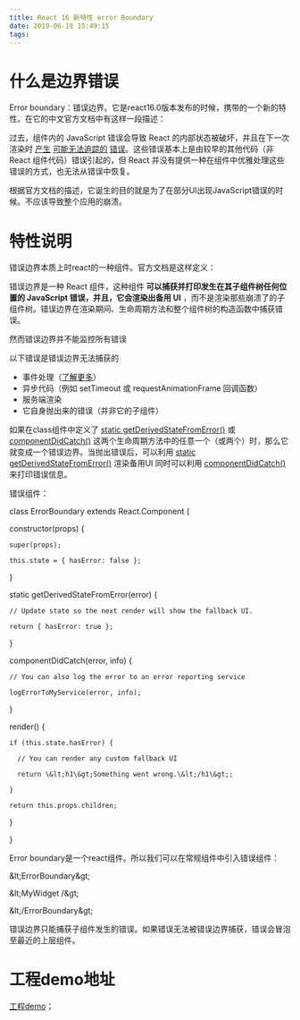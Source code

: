 ```yaml
---
title: React 16 新特性 error Boundary
date: 2019-06-18 15:49:15
tags:
---
```

# 什么是边界错误
Error boundary：错误边界。它是react16.0版本发布的时候，携带的一个新的特性。在它的中文官方文档中有这样一段描述：

过去，组件内的 JavaScript 错误会导致 React 的内部状态被破坏，并且在下一次渲染时 [产生](https://github.com/facebook/react/issues/4026) [可能无法追踪的](https://github.com/facebook/react/issues/6895) [错误](https://github.com/facebook/react/issues/8579)。这些错误基本上是由较早的其他代码（非 React 组件代码）错误引起的，但 React 并没有提供一种在组件中优雅处理这些错误的方式，也无法从错误中恢复。

根据官方文档的描述，它诞生的目的就是为了在部分UI出现JavaScript错误的时候。不应该导致整个应用的崩溃。

# 特性说明
错误边界本质上时react的一种组件。官方文档是这样定义：

错误边界是一种 React 组件，这种组件 **可以捕获并打印发生在其子组件树任何位置的 JavaScript 错误，并且，它会渲染出备用 UI** ，而不是渲染那些崩溃了的子组件树。错误边界在渲染期间、生命周期方法和整个组件树的构造函数中捕获错误。

然而错误边界并不能监控所有错误

以下错误是错误边界无法捕获的

- 事件处理（[了解更多](https://react.docschina.org/docs/error-boundaries.html#how-about-event-handlers)）
- 异步代码（例如 setTimeout 或 requestAnimationFrame 回调函数）
- 服务端渲染
- 它自身抛出来的错误（并非它的子组件）

如果在class组件中定义了 [static getDerivedStateFromError()](https://react.docschina.org/docs/react-component.html#static-getderivedstatefromerror) 或 [componentDidCatch()](https://react.docschina.org/docs/react-component.html#componentdidcatch) 这两个生命周期方法中的任意一个（或两个）时，那么它就变成一个错误边界。当抛出错误后，可以利用 [static getDerivedStateFromError()](https://react.docschina.org/docs/react-component.html#static-getderivedstatefromerror) 渲染备用UI  同时可以利用 [componentDidCatch()](https://react.docschina.org/docs/react-component.html#componentdidcatch)来打印错误信息。

错误组件：

class ErrorBoundary extends React.Component {

  constructor(props) {

    super(props);

    this.state = { hasError: false };

  }

  static getDerivedStateFromError(error) {

    // Update state so the next render will show the fallback UI.

    return { hasError: true };

  }

  componentDidCatch(error, info) {

    // You can also log the error to an error reporting service

    logErrorToMyService(error, info);

  }

  render() {

    if (this.state.hasError) {

      // You can render any custom fallback UI

      return \&lt;h1\&gt;Something went wrong.\&lt;/h1\&gt;;

    }

    return this.props.children;

  }

}

Error boundary是一个react组件。所以我们可以在常规组件中引入错误组件：

\&lt;ErrorBoundary\&gt;

  \&lt;MyWidget /\&gt;

\&lt;/ErrorBoundary\&gt;



错误边界只能捕获子组件发生的错误。如果错误无法被错误边界捕获，错误会冒泡至最近的上层组件。
# 工程demo地址
[工程demo](https://github.com/greenhaha/reactDemo1)；